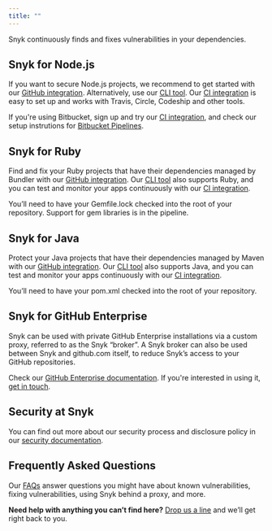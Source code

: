 ```yaml
---
title: ""
---
```


Snyk continuously finds and fixes vulnerabilities in your dependencies.

## Snyk for Node.js

If you want to secure Node.js projects, we recommend to get started with our [GitHub integration](https://snyk.io/docs/github/).
Alternatively, use our [CLI tool](https://snyk.io/docs/using-snyk/). Our [CI integration](https://snyk.io/docs/ci#node-js-ci-integration) is easy to set up and works with Travis, Circle, Codeship and other tools.

If you're using Bitbucket, sign up and try our [CI integration](https://snyk.io/docs/ci/), and check our setup instrutions for [Bitbucket Pipelines](https://snyk.io/docs/bitbucket/).

## Snyk for Ruby

Find and fix your Ruby projects that have their dependencies managed by Bundler with our [GitHub integration](https://snyk.io/docs/github/).
Our [CLI tool](https://snyk.io/docs/using-snyk/) also supports Ruby, and you can test and monitor your apps continuously with our [CI integration](https://snyk.io/docs/ci#ruby-or-java-ci-integration).

You’ll need to have your Gemfile.lock checked into the root of your repository. Support for gem libraries is in the pipeline.

## Snyk for Java

Protect your Java projects that have their dependencies managed by Maven with our [GitHub integration](https://snyk.io/docs/github/).
Our [CLI tool](https://snyk.io/docs/using-snyk/) also supports Java, and you can test and monitor your apps continuously with our [CI integration](https://snyk.io/docs/ci#ruby-or-java-ci-integration).

You’ll need to have your pom.xml checked into the root of your repository.

## Snyk for GitHub Enterprise

Snyk can be used with private GitHub Enterprise installations via a custom proxy, referred to as the Snyk “broker”. A Snyk broker can also be used between Snyk and github.com itself, to reduce Snyk’s access to your GitHub repositories.

Check our [GitHub Enterprise documentation](https://snyk.io/docs/snyk-broker/). If you're interested in using it, [get in touch](mailto:support@snyk.io).

## Security at Snyk

You can find out more about our security process and disclosure policy in our [security documentation](https://snyk.io/docs/security/).

## Frequently Asked Questions

Our [FAQs](https://snyk.io/docs/faqs/) answer questions you might have about known vulnerabilities, fixing vulnerabilities, using Snyk behind a proxy, and more.

**Need help with anything you can’t find here?** [Drop us a line](mailto:support@snyk.io) and we’ll get right back to you.
